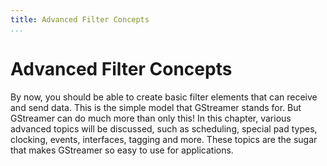 ```yaml
---
title: Advanced Filter Concepts
...
```


# Advanced Filter Concepts

By now, you should be able to create basic filter elements that can
receive and send data. This is the simple model that GStreamer stands
for. But GStreamer can do much more than only this\! In this chapter,
various advanced topics will be discussed, such as scheduling, special
pad types, clocking, events, interfaces, tagging and more. These topics
are the sugar that makes GStreamer so easy to use for applications.
